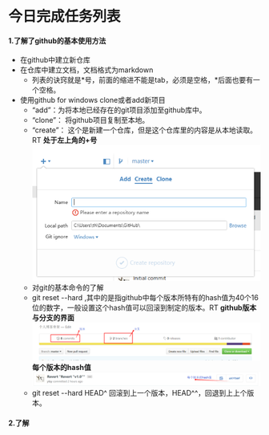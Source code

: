 # 今日完成任务列表
#### **1.了解了github的基本使用方法** 
  * 在github中建立新仓库
  * 在仓库中建立文档，文档格式为markdown
    * 列表的诀窍就是\*号，前面的缩进不能是tab，必须是空格，\*后面也要有一个空格。
  * 使用github for windows clone或者add新项目
    * “add”：为将本地已经存在的git项目添加至github库中。
    * “clone”： 将github项目复制至本地。
    * “create”： 这个是新建一个仓库，但是这个仓库里的内容是从本地读取。RT
**处于左上角的+号**
![add,clone,create的设置地点](https://github.com/ytsy/dailyRecords/blob/master/images/DAY1-2016-10-12/1.png "add,clone,create的设置地点")
    * 对git的基本命令的了解
     * git reset --hard <hash>,其中的<hash>是指github中每个版本所特有的hash值为40个16位的数字，一般设置这个hash值可以回滚到制定的版本。RT
**github版本与分支的界面**
![github中的常见模块](https://github.com/ytsy/dailyRecords/blob/master/images/DAY1-2016-10-12/2.png "github中的常见模块")
**每个版本的hash值**
![每个版本的hash值](https://github.com/ytsy/dailyRecords/blob/master/images/DAY1-2016-10-12/3.png "每个版本的hash值")
     * git reset --hard HEAD^ 回滚到上一个版本，HEAD^^，回退到上上个版本。

#### **2.了解**
